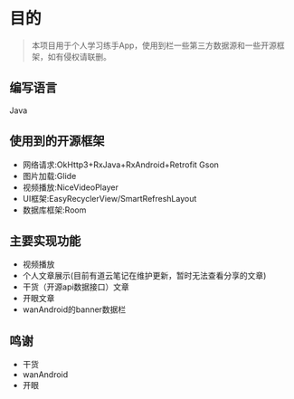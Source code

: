
# 目的
> 本项目用于个人学习练手App，使用到栏一些第三方数据源和一些开源框架，如有侵权请联删。

## 编写语言 
Java

## 使用到的开源框架
- 网络请求:OkHttp3+RxJava+RxAndroid+Retrofit Gson
- 图片加载:Glide
- 视频播放:NiceVideoPlayer
- UI框架:EasyRecyclerView/SmartRefreshLayout
- 数据库框架:Room

## 主要实现功能
- 视频播放
- 个人文章展示(目前有道云笔记在维护更新，暂时无法查看分享的文章)
- 干货（开源api数据接口）文章
- 开眼文章
- wanAndroid的banner数据栏

## 鸣谢
- 干货
- wanAndroid
- 开眼

